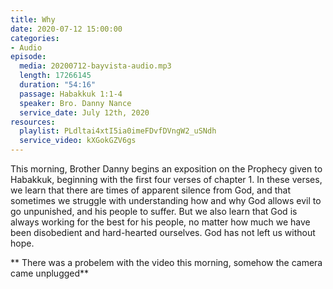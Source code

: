 ```yaml
---
title: Why
date: 2020-07-12 15:00:00
categories:
- Audio
episode:
  media: 20200712-bayvista-audio.mp3
  length: 17266145
  duration: "54:16"
  passage: Habakkuk 1:1-4
  speaker: Bro. Danny Nance
  service_date: July 12th, 2020
resources:
  playlist: PLdltai4xtI5ia0imeFDvfDVngW2_uSNdh
  service_video: kXGokGZV6gs
---
```

This morning, Brother Danny begins an exposition on the Prophecy given to Habakkuk, beginning with the first four verses of chapter 1.  In these verses, we learn that there are times of apparent silence from God, and that sometimes we struggle with understanding how and why God allows evil to go unpunished, and his people to suffer.  But we also learn that God is always working for the best for his people, no matter how much we have been disobedient and hard-hearted ourselves.  God has not left us without hope.

** There was a probelem with the video this morning, somehow the camera came unplugged**